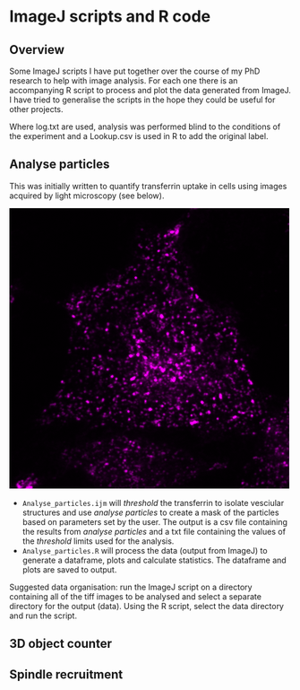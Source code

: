 # ImageJ scripts and R code
## Overview
Some ImageJ scripts I have put together over the course of my PhD research to help with image analysis. For each one there is an accompanying R script to process and plot the data generated from ImageJ. I have tried to generalise the scripts in the hope they could be useful for other projects. 

Where log.txt are used, analysis was performed blind to the conditions of the experiment and a Lookup.csv is used in R to add the original label. 

## Analyse particles
This was initially written to quantify transferrin uptake in cells using images acquired by light microscopy (see below).  

![Transferrin image](Example_images/Transferrin_example.png)  

* `Analyse_particles.ijm` will _threshold_ the transferrin to isolate vesciular structures and use _analyse particles_ to create a mask of the particles based on parameters set by the user. The output is a csv file containing the results from _analyse particles_ and a txt file containing the values of the _threshold_ limits used for the analysis.
* `Analyse_particles.R` will process the data (output from ImageJ) to generate a dataframe, plots and calculate statistics. The dataframe and plots are saved to output.  

Suggested data organisation: run the ImageJ script on a directory containing all of the tiff images to be analysed and select a separate directory for the output (data). Using the R script, select the data directory and run the script.

## 3D object counter


## Spindle recruitment


